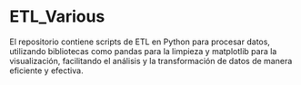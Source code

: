 # ETL_Various
El repositorio contiene scripts de ETL en Python para procesar datos, utilizando bibliotecas como pandas para la limpieza y matplotlib para la visualización, facilitando el análisis y la transformación de datos de manera eficiente y efectiva.
